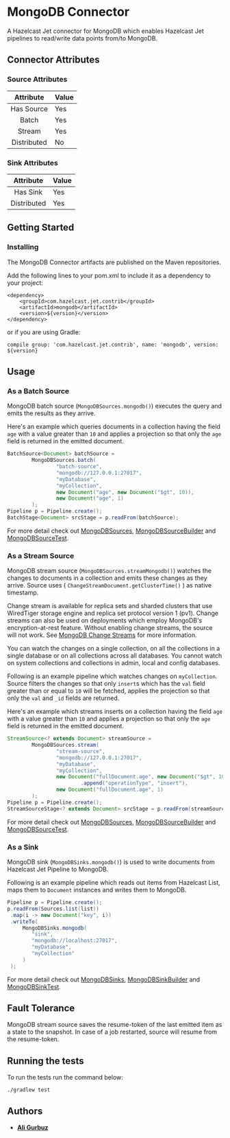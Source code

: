 # MongoDB Connector

A Hazelcast Jet connector for MongoDB which enables Hazelcast Jet pipelines to 
read/write data points from/to MongoDB.

## Connector Attributes

### Source Attributes
|  Attribute  | Value |
|:-----------:|-------|
| Has Source  |  Yes  |
| Batch       |  Yes  |
| Stream      |  Yes  |
| Distributed |  No   |

### Sink Attributes
|  Attribute  | Value |
|:-----------:|-------|
| Has Sink    |  Yes  |
| Distributed |  Yes  |

## Getting Started

### Installing

The MongoDB Connector artifacts are published on the Maven repositories. 

Add the following lines to your pom.xml to include it as a dependency to your
project:

```
<dependency>
    <groupId>com.hazelcast.jet.contrib</groupId>
    <artifactId>mongodb</artifactId>
    <version>${version}</version>
</dependency>
```

or if you are using Gradle: 
```
compile group: 'com.hazelcast.jet.contrib', name: 'mongodb', version: ${version}
```

## Usage

### As a Batch Source

MongoDB batch source (`MongoDBSources.mongodb()`)  executes the 
query and emits the results as they arrive.

Here's an example which queries documents in a collection having the field 
`age` with a value greater than `10` and applies a projection so that only
the `age` field is returned in the emitted document.

```java
BatchSource<Document> batchSource =
        MongoDBSources.batch(
                "batch-source",
                "mongodb://127.0.0.1:27017",
                "myDatabase",
                "myCollection",
                new Document("age", new Document("$gt", 10)),
                new Document("age", 1)
        );
Pipeline p = Pipeline.create();
BatchStage<Document> srcStage = p.readFrom(batchSource);
```

For more detail check out 
[MongoDBSources](src/main/java/com/hazelcast/jet/mongodb/MongoDBSources.java),
[MongoDBSourceBuilder](src/main/java/com/hazelcast/jet/mongodb/MongoDBSourceBuilder.java)
and 
[MongoDBSourceTest](src/test/java/com/hazelcast/jet/contrib/mongodb/MongoDBSourceTest.java).

### As a Stream Source

MongoDB stream source (`MongoDBSources.streamMongodb()`) watches the changes to
documents in a collection and emits these changes as they arrive. Source uses 
( `ChangeStreamDocument.getClusterTime()` ) as native timestamp.

Change stream is available for replica sets and sharded clusters that use 
WiredTiger storage engine and replica set protocol version 1 (pv1). Change streams
can also be used on deployments which employ MongoDB's encryption-at-rest feature.
Without enabling change streams, the source will not work. 
See [MongoDB Change Streams](https://docs.mongodb.com/manual/changeStreams/) for
more information. 

You can watch the changes on a single collection,
on all the collections in a single database or on all collections across all
databases. You cannot watch on system collections and collections in admin,
local and config databases.

Following is an example pipeline which watches changes on `myCollection`.
Source filters the changes so that only `insert`s which has the `val` field
greater than or equal to `10` will be fetched, applies the projection so that
only the `val` and `_id` fields are returned.

Here's an example which streams inserts on a collection having the field `age`
with a value greater than `10` and applies a projection so that only the `age`
field is returned in the emitted document.

```java
StreamSource<? extends Document> streamSource =
        MongoDBSources.stream(
                "stream-source",
                "mongodb://127.0.0.1:27017",
                "myDatabase",
                "myCollection",
                new Document("fullDocument.age", new Document("$gt", 10))
                        .append("operationType", "insert"),
                new Document("fullDocument.age", 1)
        );
Pipeline p = Pipeline.create();
StreamSourceStage<? extends Document> srcStage = p.readFrom(streamSource);
```

For more detail check out 
[MongoDBSources](src/main/java/com/hazelcast/jet/mongodb/MongoDBSources.java),
[MongoDBSourceBuilder](src/main/java/com/hazelcast/jet/mongodb/MongoDBSourceBuilder.java)
and 
[MongoDBSourceTest](src/test/java/com/hazelcast/jet/contrib/mongodb/MongoDBSourceTest.java).


### As a Sink

MongoDB sink (`MongoDBSinks.mongodb()`) is used to write documents from 
Hazelcast Jet Pipeline to MongoDB. 

Following is an example pipeline which reads out items from Hazelcast
List, maps them to `Document` instances and writes them to MongoDB.

```java
Pipeline p = Pipeline.create();
p.readFrom(Sources.list(list))
 .map(i -> new Document("key", i))
 .writeTo(
     MongoDBSinks.mongodb(
        "sink", 
        "mongodb://localhost:27017",
        "myDatabase",
        "myCollection"
     )
 );
```

For more detail check out 
[MongoDBSinks](src/main/java/com/hazelcast/jet/mongodb/MongoDBSinks.java),
[MongoDBSinkBuilder](src/main/java/com/hazelcast/jet/mongodb/MongoDBSinkBuilder.java)
and 
[MongoDBSinkTest](src/test/java/com/hazelcast/jet/contrib/mongodb/MongoDBSinkTest.java).

## Fault Tolerance

MongoDB stream source saves the resume-token of the last emitted item as a 
state to the snapshot. In case of a job restarted, source will resume from the
resume-token.  

## Running the tests

To run the tests run the command below: 

```
./gradlew test
```

## Authors

* **[Ali Gurbuz](https://github.com/gurbuzali)**
